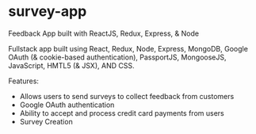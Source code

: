 # survey-app
Feedback App built with ReactJS, Redux, Express, &amp; Node

Fullstack app built using React, Redux, Node, Express, MongoDB, Google OAuth (& cookie-based authentication), PassportJS, MongooseJS, JavaScript, HMTL5 (& JSX), AND CSS.

Features:
* Allows users to send surveys to collect feedback from customers
* Google OAuth authentication
* Ability to accept and process credit card payments from users
* Survey Creation
